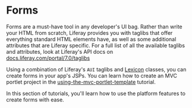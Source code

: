 # Forms [](id=forms)

Forms are a must-have tool in any developer's UI bag. Rather than write
your HTML from scratch, Liferay provides you with taglibs that offer
everything standard HTML elements have, as well as some additional attributes
that are Liferay specific. For a full list of all the available taglibs and
attributes, look at Liferay's API docs on [docs.liferay.com/portal/7.0/taglibs](https://docs.liferay.com/portal/7.0/taglibs/)

Using a combination of Liferay's `AUI` taglibs and [Lexicon](http://liferay.github.io/lexicon/)
classes, you can create forms in your app's JSPs. You can learn how to create
an MVC portlet project in the [using-the-mvc-portlet-template](https://dev.liferay.com/develop/tutorials/-/knowledge_base/7-0/using-the-mvc-portlet-template) tutorial.

In this section of tutorials, you'll learn how to use the platform features
to create forms with ease. 
